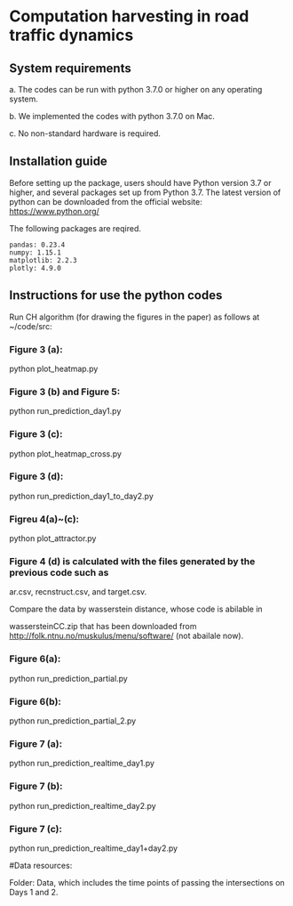 # Computation harvesting in road traffic dynamics


## System requirements

a. The codes can be run with python 3.7.0 or higher on any operating system.

b. We implemented the codes with python 3.7.0 on Mac.

c. No non-standard hardware is required.



## Installation guide

Before setting up the package, users should have Python version 3.7 or higher, and several packages set up from Python 3.7. 
The latest version of python can be downloaded from the official website: https://www.python.org/

The following packages are reqired.
```
pandas: 0.23.4
numpy: 1.15.1
matplotlib: 2.2.3
plotly: 4.9.0
```



## Instructions for use the python codes



Run CH algorithm (for drawing the figures in the paper) as follows at ~/code/src:


### Figure 3 (a):

python plot_heatmap.py


### Figure 3 (b) and Figure 5:

python run_prediction_day1.py


### Figure 3 (c):

python plot_heatmap_cross.py


### Figure 3 (d):

python run_prediction_day1_to_day2.py 


### Figreu 4(a)~(c):

python plot_attractor.py


### Figure 4 (d) is calculated with the files generated by the previous code such as

ar.csv, recnstruct.csv, and target.csv.

Compare the data by wasserstein distance, whose code is abilable in

wassersteinCC.zip that has been downloaded from http://folk.ntnu.no/muskulus/menu/software/ (not abailale now).



### Figure 6(a):

python run_prediction_partial.py



### Figure 6(b):

python run_prediction_partial_2.py



### Figure 7 (a):

python run_prediction_realtime_day1.py


### Figure 7 (b):

python run_prediction_realtime_day2.py


### Figure 7 (c):


python run_prediction_realtime_day1+day2.py








#Data resources:

Folder: Data, which includes the time points of passing the intersections on Days 1 and 2.


